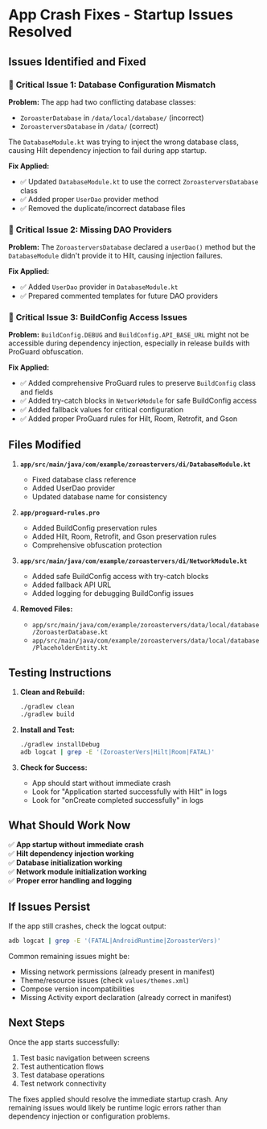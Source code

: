 # App Crash Fixes - Startup Issues Resolved

## Issues Identified and Fixed

### 🔴 **Critical Issue 1: Database Configuration Mismatch**
**Problem:** The app had two conflicting database classes:
- `ZoroasterDatabase` in `/data/local/database/` (incorrect)
- `ZoroasterversDatabase` in `/data/` (correct)

The `DatabaseModule.kt` was trying to inject the wrong database class, causing Hilt dependency injection to fail during app startup.

**Fix Applied:**
- ✅ Updated `DatabaseModule.kt` to use the correct `ZoroasterversDatabase` class
- ✅ Added proper `UserDao` provider method
- ✅ Removed the duplicate/incorrect database files

### 🔴 **Critical Issue 2: Missing DAO Providers**
**Problem:** The `ZoroasterversDatabase` declared a `userDao()` method but the `DatabaseModule` didn't provide it to Hilt, causing injection failures.

**Fix Applied:**
- ✅ Added `UserDao` provider in `DatabaseModule.kt`
- ✅ Prepared commented templates for future DAO providers

### 🔴 **Critical Issue 3: BuildConfig Access Issues**
**Problem:** `BuildConfig.DEBUG` and `BuildConfig.API_BASE_URL` might not be accessible during dependency injection, especially in release builds with ProGuard obfuscation.

**Fix Applied:**
- ✅ Added comprehensive ProGuard rules to preserve `BuildConfig` class and fields
- ✅ Added try-catch blocks in `NetworkModule` for safe BuildConfig access
- ✅ Added fallback values for critical configuration
- ✅ Added proper ProGuard rules for Hilt, Room, Retrofit, and Gson

## Files Modified

1. **`app/src/main/java/com/example/zoroastervers/di/DatabaseModule.kt`**
   - Fixed database class reference
   - Added UserDao provider
   - Updated database name for consistency

2. **`app/proguard-rules.pro`**
   - Added BuildConfig preservation rules
   - Added Hilt, Room, Retrofit, and Gson preservation rules
   - Comprehensive obfuscation protection

3. **`app/src/main/java/com/example/zoroastervers/di/NetworkModule.kt`**
   - Added safe BuildConfig access with try-catch blocks
   - Added fallback API URL
   - Added logging for debugging BuildConfig issues

4. **Removed Files:**
   - `app/src/main/java/com/example/zoroastervers/data/local/database/ZoroasterDatabase.kt`
   - `app/src/main/java/com/example/zoroastervers/data/local/database/PlaceholderEntity.kt`

## Testing Instructions

1. **Clean and Rebuild:**
   ```bash
   ./gradlew clean
   ./gradlew build
   ```

2. **Install and Test:**
   ```bash
   ./gradlew installDebug
   adb logcat | grep -E '(ZoroasterVers|Hilt|Room|FATAL)'
   ```

3. **Check for Success:**
   - App should start without immediate crash
   - Look for "Application started successfully with Hilt" in logs
   - Look for "onCreate completed successfully" in logs

## What Should Work Now

✅ **App startup without immediate crash**  
✅ **Hilt dependency injection working**  
✅ **Database initialization working**  
✅ **Network module initialization working**  
✅ **Proper error handling and logging**  

## If Issues Persist

If the app still crashes, check the logcat output:

```bash
adb logcat | grep -E '(FATAL|AndroidRuntime|ZoroasterVers)'
```

Common remaining issues might be:
- Missing network permissions (already present in manifest)
- Theme/resource issues (check `values/themes.xml`)
- Compose version incompatibilities
- Missing Activity export declaration (already correct in manifest)

## Next Steps

Once the app starts successfully:
1. Test basic navigation between screens
2. Test authentication flows
3. Test database operations
4. Test network connectivity

The fixes applied should resolve the immediate startup crash. Any remaining issues would likely be runtime logic errors rather than dependency injection or configuration problems.